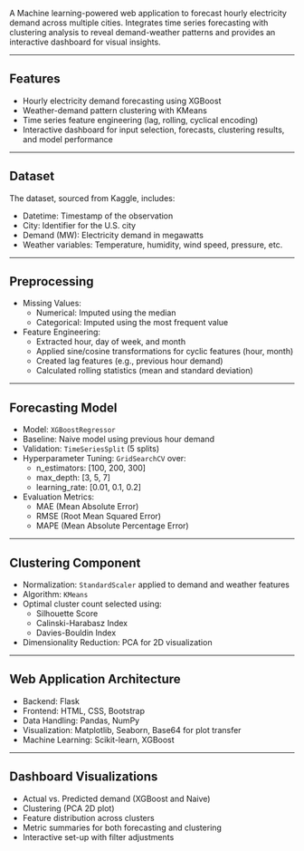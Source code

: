 A Machine learning-powered web application to forecast hourly electricity demand across multiple cities. Integrates time series forecasting with clustering analysis to reveal demand-weather patterns and provides an interactive dashboard for visual insights.

---

## Features

- Hourly electricity demand forecasting using XGBoost
- Weather-demand pattern clustering with KMeans
- Time series feature engineering (lag, rolling, cyclical encoding)
- Interactive dashboard for input selection, forecasts, clustering results, and model performance

---

## Dataset

The dataset, sourced from Kaggle, includes:

- Datetime: Timestamp of the observation
- City: Identifier for the U.S. city
- Demand (MW): Electricity demand in megawatts
- Weather variables: Temperature, humidity, wind speed, pressure, etc.

---

## Preprocessing

- Missing Values:
  - Numerical: Imputed using the median
  - Categorical: Imputed using the most frequent value
- Feature Engineering:
  - Extracted hour, day of week, and month
  - Applied sine/cosine transformations for cyclic features (hour, month)
  - Created lag features (e.g., previous hour demand)
  - Calculated rolling statistics (mean and standard deviation)

---

## Forecasting Model

- Model: `XGBoostRegressor`
- Baseline: Naive model using previous hour demand
- Validation: `TimeSeriesSplit` (5 splits)
- Hyperparameter Tuning: `GridSearchCV` over:
  - n_estimators: [100, 200, 300]
  - max_depth: [3, 5, 7]
  - learning_rate: [0.01, 0.1, 0.2]
- Evaluation Metrics:
  - MAE (Mean Absolute Error)
  - RMSE (Root Mean Squared Error)
  - MAPE (Mean Absolute Percentage Error)

---

## Clustering Component

- Normalization: `StandardScaler` applied to demand and weather features
- Algorithm: `KMeans`
- Optimal cluster count selected using:
  - Silhouette Score
  - Calinski-Harabasz Index
  - Davies-Bouldin Index
- Dimensionality Reduction: PCA for 2D visualization

---

## Web Application Architecture

- Backend: Flask
- Frontend: HTML, CSS, Bootstrap
- Data Handling: Pandas, NumPy
- Visualization: Matplotlib, Seaborn, Base64 for plot transfer
- Machine Learning: Scikit-learn, XGBoost

---

## Dashboard Visualizations

- Actual vs. Predicted demand (XGBoost and Naive)
- Clustering (PCA 2D plot)
- Feature distribution across clusters
- Metric summaries for both forecasting and clustering
- Interactive set-up with filter adjustments
